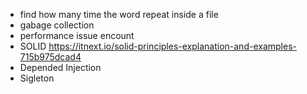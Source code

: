 - find how many time the word repeat inside a file
- gabage collection
- performance issue encount
- SOLID  https://itnext.io/solid-principles-explanation-and-examples-715b975dcad4
- Depended Injection
- Sigleton
